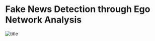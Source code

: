 # Fake News Detection through Ego Network Analysis

![title](https://github.com/briansrebrenik/Final_Project/blob/master/network_screenshots/new2/screenshot_074045.png)
